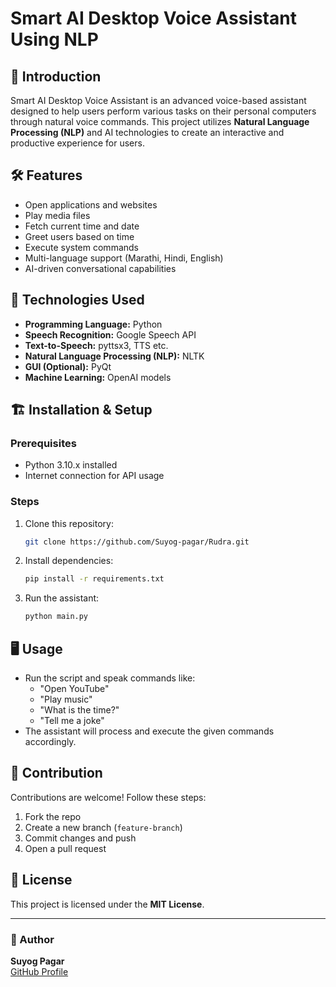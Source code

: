 # Smart AI Desktop Voice Assistant Using NLP

## 🚀 Introduction
Smart AI Desktop Voice Assistant is an advanced voice-based assistant designed to help users perform various tasks on their personal computers through natural voice commands. This project utilizes **Natural Language Processing (NLP)** and AI technologies to create an interactive and productive experience for users.

## 🛠️ Features
- Open applications and websites
- Play media files
- Fetch current time and date
- Greet users based on time
- Execute system commands
- Multi-language support (Marathi, Hindi, English)
- AI-driven conversational capabilities

## 📌 Technologies Used
- **Programming Language:** Python
- **Speech Recognition:** Google Speech API 
- **Text-to-Speech:** pyttsx3, TTS etc.
- **Natural Language Processing (NLP):**  NLTK
- **GUI (Optional):** PyQt
- **Machine Learning:** OpenAI models

## 🏗️ Installation & Setup
### Prerequisites
- Python 3.10.x installed
- Internet connection for API usage

### Steps
1. Clone this repository:
   ```bash
   git clone https://github.com/Suyog-pagar/Rudra.git
   
   ```
2. Install dependencies:
   ```bash
   pip install -r requirements.txt
   ```
3. Run the assistant:
   ```bash
   python main.py
   ```

## 🖥️ Usage
- Run the script and speak commands like:
  - "Open YouTube"
  - "Play music"
  - "What is the time?"
  - "Tell me a joke"
- The assistant will process and execute the given commands accordingly.



## 🤝 Contribution
Contributions are welcome! Follow these steps:
1. Fork the repo
2. Create a new branch (`feature-branch`)
3. Commit changes and push
4. Open a pull request

## 🔗 License
This project is licensed under the **MIT License**.

---

### 👤 Author
**Suyog Pagar**  
[GitHub Profile](https://github.com/Suyog-pagar/Rudra.git)

